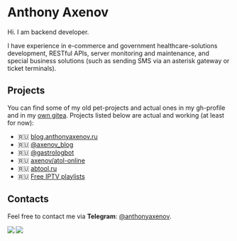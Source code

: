 # Anthony Axenov

Hi. 
I am backend developer.

I have experience in e-commerce and government healthcare-solutions development, RESTful APIs, server monitoring and maintenance, and special business solutions (such as sending SMS via an asterisk gateway or ticket terminals).

## Projects

You can find some of my old pet-projects and actual ones in my gh-profile and in my [own gitea](http://git.anthonyaxenov.ru/explore/repos).
Projects listed below are actual and working (at least for now):
* 🇷🇺 [blog.anthonyaxenov.ru](https://blog.anthonyaxenov.ru)
* 🇷🇺 [@axenov_blog](https://t.me/axenov_blog)
* 🇷🇺 [@gastrologbot](https://t.me/@gastrologbot)
* 🇷🇺 [axenov/atol-online](https://packagist.org/packages/axenov/atol-online)
* 🇷🇺 [abtool.ru](https://abtool.ru)
* 🇷🇺 [Free IPTV playlists](http://bur-it.ru/iptv)

## Contacts

Feel free to contact me via **Telegram**: [@anthonyaxenov](https://t.me/anthonyaxenov).

<img align="left" src="https://github-readme-stats.vercel.app/api/top-langs/?username=anthonyaxenov&layout=compact&hide_border=true&langs_count=8&theme=dark" />

<img align="left" src="https://github-readme-stats.vercel.app/api?username=anthonyaxenov&layout=compact&show_icons=true&hide_border=true&theme=dark" />

